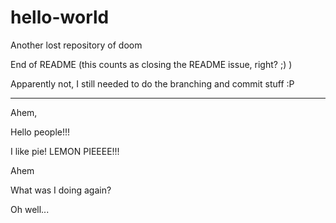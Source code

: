 hello-world
===========

Another lost repository of doom

End of README (this counts as closing the README issue, right? ;) )

Apparently not, I still needed to do the branching and commit stuff :P

-----------------------------------------------------------------------------

Ahem,

Hello people!!!

I like pie! LEMON PIEEEE!!!

Ahem

What was I doing again?

Oh well...
